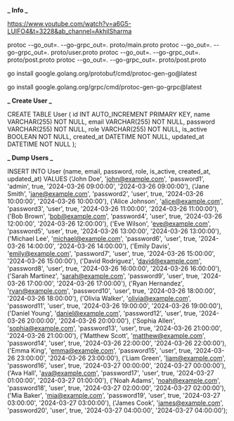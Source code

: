 **_ Info _**

https://www.youtube.com/watch?v=a6G5-LUlFO4&t=3228&ab_channel=AkhilSharma

protoc --go_out=. --go-grpc_out=. proto/main.proto
protoc --go_out=. --go-grpc_out=. proto/user.proto
protoc --go_out=. --go-grpc_out=. proto/post.proto
protoc --go_out=. --go-grpc_out=. proto/post.proto

go install google.golang.org/protobuf/cmd/protoc-gen-go@latest

go install google.golang.org/grpc/cmd/protoc-gen-go-grpc@latest

**_ Create User _**

CREATE TABLE User (
id INT AUTO_INCREMENT PRIMARY KEY,
name VARCHAR(255) NOT NULL,
email VARCHAR(255) NOT NULL,
password VARCHAR(255) NOT NULL,
role VARCHAR(255) NOT NULL,
is_active BOOLEAN NOT NULL,
created_at DATETIME NOT NULL,
updated_at DATETIME NOT NULL
);

**_ Dump Users _**

INSERT INTO User (name, email, password, role, is_active, created_at, updated_at) VALUES
('John Doe', 'john@example.com', 'password1', 'admin', true, '2024-03-26 09:00:00', '2024-03-26 09:00:00'),
('Jane Smith', 'jane@example.com', 'password2', 'user', true, '2024-03-26 10:00:00', '2024-03-26 10:00:00'),
('Alice Johnson', 'alice@example.com', 'password3', 'user', true, '2024-03-26 11:00:00', '2024-03-26 11:00:00'),
('Bob Brown', 'bob@example.com', 'password4', 'user', true, '2024-03-26 12:00:00', '2024-03-26 12:00:00'),
('Eve Wilson', 'eve@example.com', 'password5', 'user', true, '2024-03-26 13:00:00', '2024-03-26 13:00:00'),
('Michael Lee', 'michael@example.com', 'password6', 'user', true, '2024-03-26 14:00:00', '2024-03-26 14:00:00'),
('Emily Davis', 'emily@example.com', 'password7', 'user', true, '2024-03-26 15:00:00', '2024-03-26 15:00:00'),
('David Rodriguez', 'david@example.com', 'password8', 'user', true, '2024-03-26 16:00:00', '2024-03-26 16:00:00'),
('Sarah Martinez', 'sarah@example.com', 'password9', 'user', true, '2024-03-26 17:00:00', '2024-03-26 17:00:00'),
('Ryan Hernandez', 'ryan@example.com', 'password10', 'user', true, '2024-03-26 18:00:00', '2024-03-26 18:00:00'),
('Olivia Walker', 'olivia@example.com', 'password11', 'user', true, '2024-03-26 19:00:00', '2024-03-26 19:00:00'),
('Daniel Young', 'daniel@example.com', 'password12', 'user', true, '2024-03-26 20:00:00', '2024-03-26 20:00:00'),
('Sophia Allen', 'sophia@example.com', 'password13', 'user', true, '2024-03-26 21:00:00', '2024-03-26 21:00:00'),
('Matthew Scott', 'matthew@example.com', 'password14', 'user', true, '2024-03-26 22:00:00', '2024-03-26 22:00:00'),
('Emma King', 'emma@example.com', 'password15', 'user', true, '2024-03-26 23:00:00', '2024-03-26 23:00:00'),
('Liam Green', 'liam@example.com', 'password16', 'user', true, '2024-03-27 00:00:00', '2024-03-27 00:00:00'),
('Ava Hall', 'ava@example.com', 'password17', 'user', true, '2024-03-27 01:00:00', '2024-03-27 01:00:00'),
('Noah Adams', 'noah@example.com', 'password18', 'user', true, '2024-03-27 02:00:00', '2024-03-27 02:00:00'),
('Mia Baker', 'mia@example.com', 'password19', 'user', true, '2024-03-27 03:00:00', '2024-03-27 03:00:00'),
('James Cook', 'james@example.com', 'password20', 'user', true, '2024-03-27 04:00:00', '2024-03-27 04:00:00');
